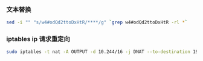### 文本替换
```bash
sed -i "" "s/w4#odQd2ttoDxHtR/****/g" `grep w4#odQd2ttoDxHtR -rl *`
```

### iptables ip 请求重定向
```bash
sudo iptables -t nat -A OUTPUT -d 10.244/16 -j DNAT --to-destination 192.168.121.128
```

